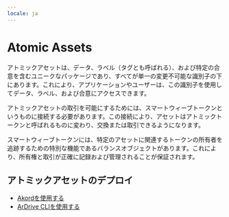 ```yaml
---
locale: ja
---
```

# Atomic Assets

アトミックアセットは、データ、ラベル（タグとも呼ばれる）、および特定の合意を含むユニークなパッケージであり、すべてが単一の変更不可能な識別子の下にあります。これにより、アプリケーションやユーザーは、この識別子を使用してデータ、ラベル、および合意にアクセスできます。

アトミックアセットの取引を可能にするためには、スマートウィーブトークンというものに接続する必要があります。この接続により、アセットはアトミックトークンと呼ばれるものに変わり、交換または取引できるようになります。

スマートウィーブトークンには、特定のアセットに関連するトークンの所有者を追跡するための特別な機能であるバランスオブジェクトがあります。これにより、所有権と取引が正確に記録および管理されることが保証されます。

## アトミックアセットのデプロイ

* [Akordを使用する](akord.md)
* [ArDrive CLIを使用する](ardrive-cli)